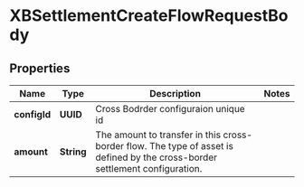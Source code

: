 

# XBSettlementCreateFlowRequestBody


## Properties

| Name | Type | Description | Notes |
|------------ | ------------- | ------------- | -------------|
|**configId** | **UUID** | Cross Bodrder configuraion unique id |  |
|**amount** | **String** | The amount to transfer in this cross-border flow. The type of asset is defined by the cross-border settlement configuration. |  |



